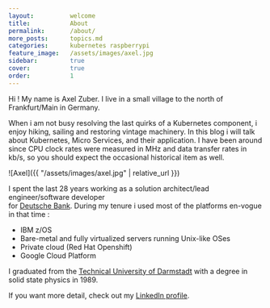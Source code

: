 ```yaml
---
layout:          welcome
title:           About
permalink:       /about/
more_posts:      topics.md
categories:      kubernetes raspberrypi
feature_image:   /assets/images/axel.jpg
sidebar:         true
cover:           true
order:           1
---
```


Hi ! My name is Axel Zuber. I live in a small village to the north of Frankfurt/Main in Germany.<br/>

When i am not busy resolving the last quirks of a Kubernetes component, i enjoy hiking, sailing and restoring vintage machinery.
In this blog i will talk about Kubernetes, Micro Services, and their application. 
I have been around since CPU clock rates were measured in MHz and data transfer rates in kb/s, 
so you should expect the occasional historical item as well.

![Axel]({{ "/assets/images/axel.jpg" | relative_url }})

I spent the last 28 years working as a solution architect/lead engineer/software developer<br/>
for [Deutsche Bank](https://www.db.com/). During my tenure i used most of the platforms en-vogue in that time :
- IBM z/OS
- Bare-metal and fully virtualized servers running Unix-like OSes
- Private cloud (Red Hat Openshift)
- Google Cloud Platform

I graduated from the [Technical University of Darmstadt](https://www.tu-darmstadt.de/index.en.jsp) with a degree in solid state physics in 1989.

If you want more detail, check out my [LinkedIn profile](https://www.linkedin.com/in/axel-zuber/).
